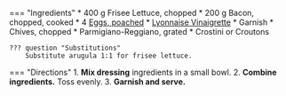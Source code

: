 === "Ingredients"
    * 400 g Frisee Lettuce, chopped
    * 200 g Bacon, chopped, cooked
    * 4 [Eggs, poached](../../eggs/poached-eggs.md)
    * [Lyonnaise Vinaigrette](../../sauces/vinaigrettes/lyonnaise-vinaigrette.md)
    * Garnish
        * Chives, chopped
        * Parmigiano-Reggiano, grated
        * Crostini or Croutons

    ??? question "Substitutions"
        Substitute arugula 1:1 for frisee lettuce.

=== "Directions"
    1. **Mix dressing** ingredients in a small bowl.
    2. **Combine ingredients.** Toss evenly.
    3. **Garnish and serve.**

[^1]:
    Mitzewich, John. ["Salad Lyonnaise – A Super Salad from a City of Meat."](https://foodwishes.blogspot.com/2013/09/salad-lyonnaise-super-salad-from-city.html) *Food Wishes.* 13 September 2013. Accessed September 2020.
